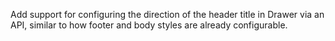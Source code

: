 Add support for configuring the direction of the header title in Drawer via an API, similar to how footer and body styles are already configurable.
